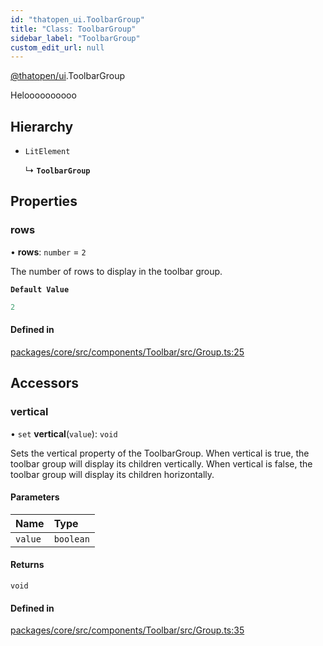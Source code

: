```yaml
---
id: "thatopen_ui.ToolbarGroup"
title: "Class: ToolbarGroup"
sidebar_label: "ToolbarGroup"
custom_edit_url: null
---
```


[@thatopen/ui](../modules/thatopen_ui.md).ToolbarGroup

Heloooooooooo

## Hierarchy

- `LitElement`

  ↳ **`ToolbarGroup`**

## Properties

### rows

• **rows**: `number` = `2`

The number of rows to display in the toolbar group.

**`Default Value`**

```ts
2
```

#### Defined in

[packages/core/src/components/Toolbar/src/Group.ts:25](https://github.com/ThatOpen/engine_ui-components//blob/13aa680/packages/core/src/components/Toolbar/src/Group.ts#L25)

## Accessors

### vertical

• `set` **vertical**(`value`): `void`

Sets the vertical property of the ToolbarGroup.
When vertical is true, the toolbar group will display its children vertically.
When vertical is false, the toolbar group will display its children horizontally.

#### Parameters

| Name | Type |
| :------ | :------ |
| `value` | `boolean` |

#### Returns

`void`

#### Defined in

[packages/core/src/components/Toolbar/src/Group.ts:35](https://github.com/ThatOpen/engine_ui-components//blob/13aa680/packages/core/src/components/Toolbar/src/Group.ts#L35)
